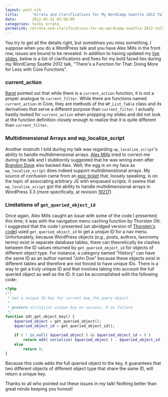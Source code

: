 ```yaml
---
layout: post.njk
title:      "Errata and Clarifications for My WordCamp Seattle 2012 Talk"
date:       2012-05-21 03:56:00
categories: talks errata
permalink: /errata-and-clarifications-for-my-wordcamp-seattle-2012-talk/
---
```


You try to get all the details right, but sometimes you miss something. I suppose when you do a WordPress talk and you have Alex Mills in the front row, issues are bound to be revealed. In addition to having updated my [live slides](http://tollmanz.com/wcsea "WC SEA 2012 Slides"), below is a list of clarifications and fixes for my bold faced lies during my WordCamp Seattle 2012 talk, "There's a Function for That: Doing More for Less with Core Functions".

### current_action

[Rarst](http://www.rarst.net/ "Cynical Thoughts on Software and Web") pointed out that while there is a `current_action` function, it is not a proper analogue to `current_filter`. While there are functions named `current_action` in Core, they are methods of the `WP_List_Table` class and its derivatives that serve a different purpose than `current_filter`. I actually hastily looked for `current_action` when prepping my slides and did not look at the function definition closely enough to realize that it is quite different than `current_filter`.

### Multidimensional Arrays and wp_localize_script

Another mistruth I told during my talk was regarding `wp_localize_script`'s ability to handle multidimensional arrays. [Alex Mills](http://www.viper007bond.com/ "Random stuff written by Alex Mills") tried to correct me during the talk and I stubbornly suggested that he was wrong even after [Brandon Dove](http://brandondove.com/ "Brandon Dove") also backed Alex. Well, the egg is on my face as `wp_localize_script` does indeed support multidimenstional arrays. My source of confusion came from an [epic ticket](http://core.trac.wordpress.org/ticket/11520 "print_scripts_l10n() should use json_encode()") that, loosely speaking, is on the topic of associating arbitrary JS with enqueued scripts. It seems that `wp_localize_script` got the ability to handle multidimensional arrays in WordPress 3.3 (more specifically, at revision [19217](http://core.trac.wordpress.org/changeset/19217 "WordPress Core Changeset 19217")).

### Limitations of `get_queried_object_id`

Once again, Alex Mills caught an issue with some of the code I presented; this time, it was with the navigation menu caching function by Thorsten Ott. I suggested that the code I presented (an abridged version of [Thorsten's code](http://hitchhackerguide.com/2011/10/07/caching-wordpress-navigation-menus-wp_nav_menu-wrapper/ "Caching WordPress navigation menus – wp_nav_menu() wrapper")) used `get_queried_object_id` to get a unique ID for a nav menu. Unfortunately, because WordPress objects (e.g., posts, authors, taxonomy terms) exist in separate database tables, there can theoretically be clashes between the ID values returned by `get_queried_object_id` for objects of different object type. For instance, a category named "History" can have the same ID as an author named "John Doe" because these objects exist in different tables and therefore are not forced to have unique IDs. There is a way to get a truly unique ID and that involves taking into account the full queried object as well as the ID. It can be accomplished with the following code:

```php
<?php
/**
 * Get a unique ID key for current $wp_the_query object.
 *
 * @return string|int unique key on success, 0 on failure
 */
function zdt_get_object_key() {
	$queried_object = get_queried_object();
	$queried_object_id = get_queried_object_id();

	if ( ! is_null( $queried_object ) && $queried_object_id > 0 )
		return md5( serialize( $queried_object ) . $queried_object_id );
	else
		return 0;
}
```

Because this code adds the full queried object to the key, it guarantees that two different objects of different object type that share the same ID, will return a unique key.

Thanks to all who pointed out these issues in my talk! Nothing better than great minds keeping you honest!
